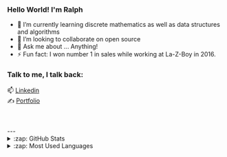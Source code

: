 ### Hello World! I'm Ralph
- 🔭 I’m currently learning discrete mathematics as well as data structures and algorithms
- 👯 I’m looking to collaborate on open source
- 💬 Ask me about ... Anything!
- ⚡ Fun fact: I won number 1 in sales while working at La-Z-Boy in 2016.

### Talk to me, I talk back:
📫 [Linkedin](https://www.linkedin.com/in/ralph-wright-engineer)
<br />
✍ [Portfolio](http://ralphwrightengineer.com/)

<br />
<br />
---

<details>
  <summary>:zap: GitHub Stats</summary>

  <img align="left" alt="Ralph's GitHub Stats" src="https://github-readme-stats.vercel.app/api?username=ralphwright&show_icons=true&hide_border=true&hide=contribs" />

</details>

<details>
  <summary>:zap: Most Used Languages</summary>

<img align="left" alt="Ralph's GitHub Top Languages" src="https://github-readme-stats.vercel.app/api/top-langs/?username=ralphwright&hide=html&exclude_repo=portfolio2" />

</details>

